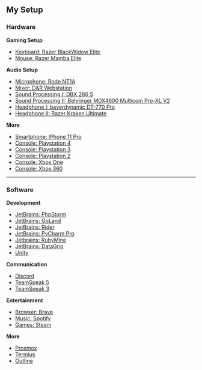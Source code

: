 <h2>My Setup</h2>

<h3>Hardware</h3>

<b>Gaming Setup</b>
- <a href="https://amzn.to/2QnRcaV">Keyboard: Razer BlackWidow Elite</a>
- <a href="https://amzn.to/32ofrc9">Mouse: Razer Mamba Elite</a>

<b>Audio Setup</b>
- <a href="https://www.thomann.de/de/rode_nt1a_complete_vocal_recording.htm">Microphone: Rode NT1A</a>
- <a href="https://www.thomann.de/de/dr_webstation.htm">Mixer: D&R Webstation</a>
- <a href="https://www.thomann.de/de/dbx_286_s.htm">Sound Processing I: DBX 286 S</a>
- <a href="https://www.thomann.de/de/behringer_mdx4600_multicom_pro_xl_v2.htm">Sound Processing II: Behringer MDX4600 Multicom Pro-XL V2</a>
- <a href="https://www.thomann.de/de/beyerdynamic_dt770pro.htm">Headphone I: beyerdynamic DT-770 Pro</a>
- <a href="https://amzn.to/2PRrkER">Headphone II: Razer Kraken Ultimate</a>

<b>More</b>
- <a href="https://amzn.to/3aPgohW">Smartphone: IPhone 11 Pro</a>
- <a href="https://amzn.to/3tdRIa8">Console: Playstation 4</a>
- <a href="https://amzn.to/3uNT7EU">Console: Playstation 3</a>
- <a href="https://amzn.to/3sehOIT">Console: Playstation 2</a>
- <a href="https://amzn.to/3uJVwAk">Console: Xbox One</a>
- <a href="https://amzn.to/3wQIsLf">Console: Xbox 360</a>

<hr>

<h3>Software</h3>

<b>Development</b>
- <a href="https://www.jetbrains.com/phpstorm/">JetBrains: PhpStorm</a>
- <a href="https://www.jetbrains.com/go/">JetBrains: GoLand</a>
- <a href="https://www.jetbrains.com/rider/">JetBrains: Rider</a>
- <a href="https://www.jetbrains.com/pycharm/">JetBrains: PyCharm Pro</a>
- <a href="https://www.jetbrains.com/ruby/">Jetbrains: RubyMine</a>
- <a href="https://www.jetbrains.com/datagrip/">JetBrains: DataGrip</a>
- <a href="https://unity.com/">Unity</a>

<b>Communication</b>
- <a href="https://discord.com/">Discord</a>
- <a href="https://new.teamspeak.com/">TeamSpeak 5</a>
- <a href="https://teamspeak.com/">TeamSpeak 3</a>

<b>Entertainment</b>
- <a href="https://brave.com/">Browser: Brave</a>
- <a href="https://www.spotify.com/de/">Music: Spotify</a>
- <a href="https://store.steampowered.com/">Games: Steam</a>

<b>More</b>
- <a href="https://www.proxmox.com/">Proxmox</a>
- <a href="https://termius.com/">Termius</a>
- <a href="https://github.com/outline/outline">Outline</a>
